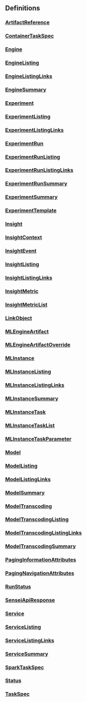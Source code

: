 
<a name="definitions"></a>
## Definitions

<a name="ref-artifactreference"></a>
### [ArtifactReference](definitions/ArtifactReference.md#artifactreference)

<a name="ref-containertaskspec"></a>
### [ContainerTaskSpec](definitions/ContainerTaskSpec.md#containertaskspec)

<a name="ref-engine"></a>
### [Engine](definitions/Engine.md#engine)

<a name="ref-enginelisting"></a>
### [EngineListing](definitions/EngineListing.md#enginelisting)

<a name="ref-enginelistinglinks"></a>
### [EngineListingLinks](definitions/EngineListingLinks.md#enginelistinglinks)

<a name="ref-enginesummary"></a>
### [EngineSummary](definitions/EngineSummary.md#enginesummary)

<a name="ref-experiment"></a>
### [Experiment](definitions/Experiment.md#experiment)

<a name="ref-experimentlisting"></a>
### [ExperimentListing](definitions/ExperimentListing.md#experimentlisting)

<a name="ref-experimentlistinglinks"></a>
### [ExperimentListingLinks](definitions/ExperimentListingLinks.md#experimentlistinglinks)

<a name="ref-experimentrun"></a>
### [ExperimentRun](definitions/ExperimentRun.md#experimentrun)

<a name="ref-experimentrunlisting"></a>
### [ExperimentRunListing](definitions/ExperimentRunListing.md#experimentrunlisting)

<a name="ref-experimentrunlistinglinks"></a>
### [ExperimentRunListingLinks](definitions/ExperimentRunListingLinks.md#experimentrunlistinglinks)

<a name="ref-experimentrunsummary"></a>
### [ExperimentRunSummary](definitions/ExperimentRunSummary.md#experimentrunsummary)

<a name="ref-experimentsummary"></a>
### [ExperimentSummary](definitions/ExperimentSummary.md#experimentsummary)

<a name="ref-experimenttemplate"></a>
### [ExperimentTemplate](definitions/ExperimentTemplate.md#experimenttemplate)

<a name="ref-insight"></a>
### [Insight](definitions/Insight.md#insight)

<a name="ref-insightcontext"></a>
### [InsightContext](definitions/InsightContext.md#insightcontext)

<a name="ref-insightevent"></a>
### [InsightEvent](definitions/InsightEvent.md#insightevent)

<a name="ref-insightlisting"></a>
### [InsightListing](definitions/InsightListing.md#insightlisting)

<a name="ref-insightlistinglinks"></a>
### [InsightListingLinks](definitions/InsightListingLinks.md#insightlistinglinks)

<a name="ref-insightmetric"></a>
### [InsightMetric](definitions/InsightMetric.md#insightmetric)

<a name="ref-insightmetriclist"></a>
### [InsightMetricList](definitions/InsightMetricList.md#insightmetriclist)

<a name="ref-linkobject"></a>
### [LinkObject](definitions/LinkObject.md#linkobject)

<a name="ref-mlengineartifact"></a>
### [MLEngineArtifact](definitions/MLEngineArtifact.md#mlengineartifact)

<a name="ref-mlengineartifactoverride"></a>
### [MLEngineArtifactOverride](definitions/MLEngineArtifactOverride.md#mlengineartifactoverride)

<a name="ref-mlinstance"></a>
### [MLInstance](definitions/MLInstance.md#mlinstance)

<a name="ref-mlinstancelisting"></a>
### [MLInstanceListing](definitions/MLInstanceListing.md#mlinstancelisting)

<a name="ref-mlinstancelistinglinks"></a>
### [MLInstanceListingLinks](definitions/MLInstanceListingLinks.md#mlinstancelistinglinks)

<a name="ref-mlinstancesummary"></a>
### [MLInstanceSummary](definitions/MLInstanceSummary.md#mlinstancesummary)

<a name="ref-mlinstancetask"></a>
### [MLInstanceTask](definitions/MLInstanceTask.md#mlinstancetask)

<a name="ref-mlinstancetasklist"></a>
### [MLInstanceTaskList](definitions/MLInstanceTaskList.md#mlinstancetasklist)

<a name="ref-mlinstancetaskparameter"></a>
### [MLInstanceTaskParameter](definitions/MLInstanceTaskParameter.md#mlinstancetaskparameter)

<a name="ref-model"></a>
### [Model](definitions/Model.md#model)

<a name="ref-modellisting"></a>
### [ModelListing](definitions/ModelListing.md#modellisting)

<a name="ref-modellistinglinks"></a>
### [ModelListingLinks](definitions/ModelListingLinks.md#modellistinglinks)

<a name="ref-modelsummary"></a>
### [ModelSummary](definitions/ModelSummary.md#modelsummary)

<a name="ref-modeltranscoding"></a>
### [ModelTranscoding](definitions/ModelTranscoding.md#modeltranscoding)

<a name="ref-modeltranscodinglisting"></a>
### [ModelTranscodingListing](definitions/ModelTranscodingListing.md#modeltranscodinglisting)

<a name="ref-modeltranscodinglistinglinks"></a>
### [ModelTranscodingListingLinks](definitions/ModelTranscodingListingLinks.md#modeltranscodinglistinglinks)

<a name="ref-modeltranscodingsummary"></a>
### [ModelTranscodingSummary](definitions/ModelTranscodingSummary.md#modeltranscodingsummary)

<a name="ref-paginginformationattributes"></a>
### [PagingInformationAttributes](definitions/PagingInformationAttributes.md#paginginformationattributes)

<a name="ref-pagingnavigationattributes"></a>
### [PagingNavigationAttributes](definitions/PagingNavigationAttributes.md#pagingnavigationattributes)

<a name="ref-runstatus"></a>
### [RunStatus](definitions/RunStatus.md#runstatus)

<a name="ref-senseiapiresponse"></a>
### [SenseiApiResponse](definitions/SenseiApiResponse.md#senseiapiresponse)

<a name="ref-service"></a>
### [Service](definitions/Service.md#service)

<a name="ref-servicelisting"></a>
### [ServiceListing](definitions/ServiceListing.md#servicelisting)

<a name="ref-servicelistinglinks"></a>
### [ServiceListingLinks](definitions/ServiceListingLinks.md#servicelistinglinks)

<a name="ref-servicesummary"></a>
### [ServiceSummary](definitions/ServiceSummary.md#servicesummary)

<a name="ref-sparktaskspec"></a>
### [SparkTaskSpec](definitions/SparkTaskSpec.md#sparktaskspec)

<a name="ref-status"></a>
### [Status](definitions/Status.md#status)

<a name="ref-taskspec"></a>
### [TaskSpec](definitions/TaskSpec.md#taskspec)


